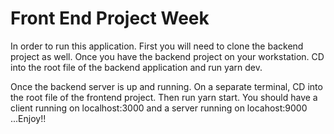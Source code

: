 # Front End Project Week

In order to run this application. First you will need to clone the backend project as well. Once you have the backend project on your workstation. CD into the root file of the backend application and run yarn dev.

Once the backend server is up and running. On a separate terminal, CD into the root file of the frontend project. Then run yarn start. You should have a client running on localhost:3000 and a server running on locahost:9000 ...Enjoy!!